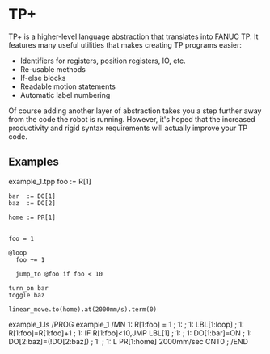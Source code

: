 TP+
===

TP+ is a higher-level language abstraction that translates into FANUC
TP. It features many useful utilities that makes creating TP programs
easier:

* Identifiers for registers, position registers, IO, etc.
* Re-usable methods
* If-else blocks
* Readable motion statements
* Automatic label numbering

Of course adding another layer of abstraction takes you a step further
away from the code the robot is running. However, it's hoped that the
increased productivity and rigid syntax requirements will actually
improve your TP code.

Examples
--------

example_1.tpp
    foo  := R[1]

    bar  := DO[1]
    baz  := DO[2]

    home := PR[1]


    foo = 1

    @loop
      foo += 1

      jump_to @foo if foo < 10

    turn_on bar
    toggle baz

    linear_move.to(home).at(2000mm/s).term(0)


example_1.ls
    /PROG example_1
    /MN
      1:  R[1:foo] = 1 ;
      1:   ;
      1:  LBL[1:loop] ;
      1:  R[1:foo]=R[1:foo]+1 ;
      1:  IF R[1:foo]<10,JMP LBL[1] ;
      1:   ;
      1:  DO[1:bar]=ON ;
      1:  DO[2:baz]=(!DO[2:baz]) ;
      1:   ;
      1:  L PR[1:home] 2000mm/sec CNT0 ;
    /END
